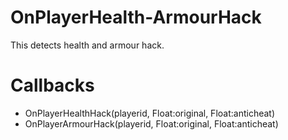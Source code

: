 # OnPlayerHealth-ArmourHack
This detects health and armour hack.

# Callbacks
- OnPlayerHealthHack(playerid, Float:original, Float:anticheat)
- OnPlayerArmourHack(playerid, Float:original, Float:anticheat)
